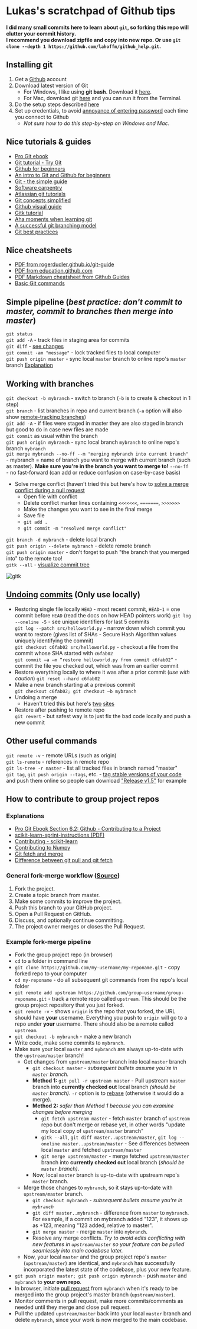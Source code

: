 # Lukas's scratchpad of Github tips

**I did many small commits here to learn about ```git```, so forking this repo will clutter your commit history.**  
**I recommend you download zipfile and copy into new repo. Or use ```git clone --depth 1 https://github.com/lahoffm/github_help.git```.**

## Installing git
1. Get a [Github](https://git-scm.com/download/) account
2. Download latest version of Git
	* For Windows, I like using **git bash**. Download it [here](https://git-for-windows.github.io/).
	* For Mac, download git [here](https://git-scm.com/download/) and you can run it from the Terminal.
3. Do the setup steps described [here](https://swcarpentry.github.io/git-novice/02-setup/)
4. Set up credentials, to avoid [annoyance of entering password](https://help.github.com/articles/why-is-git-always-asking-for-my-password/) each time you connect to Github
	* *Not sure how to do this step-by-step on Windows and Mac*.

## Nice tutorials & guides
* [Pro Git ebook](https://git-scm.com/book/en/v2)
* [Git tutorial - Try Git](https://try.github.io/levels/1/challenges/1)
* [Github for beginners](https://readwrite.com/2013/09/30/understanding-github-a-journey-for-beginners-part-1/)
* [An intro to Git and Github for beginners](http://product.hubspot.com/blog/git-and-github-tutorial-for-beginners)
* [Git - the simple guide](http://rogerdudler.github.io/git-guide/)
* [Software carpentry](https://swcarpentry.github.io/git-novice/)
* [Atlassian git tutorials](https://www.atlassian.com/git/tutorials/)
* [Git concepts simplified](http://gitolite.com/gcs.html#(1))
* [Github visual guide](http://marklodato.github.io/visual-git-guide/index-en.html)
* [Gitk tutorial](https://lostechies.com/joshuaflanagan/2010/09/03/use-gitk-to-understand-git/)
* [Aha moments when learning git](https://betterexplained.com/articles/aha-moments-when-learning-git/)
* [A successful git branching model](http://nvie.com/posts/a-successful-git-branching-model/)
* [Git best practices](https://gist.github.com/pandeiro/1552496)

## Nice cheatsheets
* [PDF from rogerdudler.github.io/git-guide](git_cheat_sheet.pdf)
* [PDF from education.github.com](git-cheat-sheet-education.pdf)
* [PDF Markdown cheatsheet from Github Guides](markdown-cheatsheet.pdf)
* [Basic Git commands](https://confluence.atlassian.com/bitbucketserver0414/basic-git-commands-895367449.html)

## Simple pipeline (*best practice: don't commit to master, commit to branches then merge into master*)
```git status```  
```git add -A``` - track files in staging area for commits  
```git diff``` - [see changes](https://stackoverflow.com/questions/2529441/how-to-read-the-output-from-git-diff)  
```git commit -am "message"``` - lock tracked files to local computer  
```git push origin master``` - sync local ```master``` branch to online repo's ```master``` branch [Explanation](https://git-scm.com/docs/git-push#git-push-codegitpushoriginmastercode) 

## Working with branches
```git checkout -b mybranch``` - switch to branch (```-b``` is to create & checkout in 1 step)  
```git branch``` - list branches in repo and current branch (```-a``` option will also show [remote-tracking branches](https://git-scm.com/book/en/v2/Git-Branching-Remote-Branches))  
```git add -A``` - if files were staged in master they are also staged in branch but good to do in case new files are made  
```git commit``` as usual within the branch  
```git push origin mybranch``` - sync local branch ```mybranch``` to online repo's branch ```mybranch```  
```git merge mybranch --no-ff --m "merging mybranch into current branch"``` - mybranch = name of branch you want to merge with current branch (such as master).
**Make sure you're in the branch you want to merge to!** ```--no-ff``` - no fast-forward (can add or reduce confusion on case-by-case basis)  
* Solve merge conflict (haven't tried this but here's how to [solve a merge conflict during a pull request](https://help.github.com/articles/resolving-a-merge-conflict-on-github/)
	* Open file with conflict
	* Delete conflict marker lines containing ```<<<<<<<```, ```=======```, ```>>>>>>>```
	* Make the changes you want to see in the final merge
	* Save file
	* ```git add .```
	* ```git commit -m "resolved merge conflict"```  

```git branch -d mybranch``` - delete local branch  
```git push origin --delete mybranch``` - delete remote branch  
```git push origin master``` - don't forget to push "the branch that you merged into" to the remote too!  
```gitk --all``` - [visualize commit tree](https://lostechies.com/joshuaflanagan/2010/09/03/use-gitk-to-understand-git/)  

![gitk](img/gitk-example.png)


## [Undoing](https://github.com/blog/2019-how-to-undo-almost-anything-with-git) [commits](https://www.atlassian.com/git/tutorials/resetting-checking-out-and-reverting) (Only use locally)

* Restoring single file locally
```HEAD``` - most recent commit, ```HEAD~1``` = one commit before ```HEAD```  (read the docs on how HEAD pointers work)
```git log --oneline -5``` - see unique identifiers for last 5 commits  
```git log --patch src/helloworld.py``` - narrow down which commit you want to restore (gives list of SHAs - Secure Hash Algorithm values uniquely identifying the commit)  
```git checkout c6fab02 src/helloworld.py``` - checkout a file from the commit whose SHA started with ```c6fab02```  
```git commit –a –m “restore helloworld.py from commit c6fab02”```  - commit the file you checked out, which was from an earlier commit
* Restore everything locally to where it was after a prior commit (*use with caution*)
```git reset --hard c6fab02```  
* Make a new branch starting at a previous commit  
```git checkout c6fab02; git checkout –b mybranch```
* Undoing a merge
	* Haven't tried this but here's [two](http://www.deferredprocrastination.co.uk/blog/2012/git-un-merge/) [sites](https://mijingo.com/blog/reverting-a-git-merge)
* Restore after pushing to remote repo  
```git revert``` - but safest way is to just fix the bad code locally and push a new commit  

## Other useful commands 
```git remote -v``` - remote URLs (such as origin)  
```git ls-remote``` - references in remote repo  
```git ls-tree -r master``` - list all tracked files in branch named "master"  
```git tag```, ```git push origin --tags```, etc. - [tag stable versions of your code](https://git-scm.com/book/en/v2/Git-Basics-Tagging) and push them online so people can download ["Release v1.5"](https://help.github.com/articles/working-with-tags/) for example  

## How to contribute to group project repos
### Explanations
* [Pro Git Ebook Section 6.2: Github - Contributing to a Project](https://git-scm.com/book/en/v2/GitHub-Contributing-to-a-Project)
* [scikit-learn-sprint-instructions (PDF)](https://github.com/amueller/talks_odt/raw/master/2017/scikit-learn-sprint-instructions.pdf)
* [Contributing - scikit-learn](http://scikit-learn.org/stable/developers/contributing.html)
* [Contributing to Numpy](https://docs.scipy.org/doc/numpy/dev/)
* [Git fetch and merge](https://longair.net/blog/2009/04/16/git-fetch-and-merge/)
* [Difference between git pull and git fetch](https://stackoverflow.com/questions/292357/what-is-the-difference-between-git-pull-and-git-fetch)

### General fork-merge workflow ([Source](https://git-scm.com/book/en/v2/GitHub-Contributing-to-a-Project))
1. Fork the project.  
2. Create a topic branch from master.  
3. Make some commits to improve the project.  
4. Push this branch to your GitHub project.  
5. Open a Pull Request on GitHub.  
6. Discuss, and optionally continue committing.  
7. The project owner merges or closes the Pull Request.  

### Example fork-merge pipeline
* Fork the group project repo (in browser)
* ```cd``` to a folder in command line
* ```git clone https://github.com/my-username/my-reponame.git``` - copy forked repo to your computer
* ```cd my-reponame``` - do all subsequent git commands from the repo's local folder
* ```git remote add upstream https://github.com/group-username/group-reponame.git``` - track a remote repo called ```upstream```. This should be the group project repository that you just forked.
* ```git remote -v``` - shows ```origin``` is the repo that you forked, the URL should have **your** username. Everything you push to ```origin``` will go to a repo under **your** username. There should also be a remote called ```upstream```.
* ```git checkout -b mybranch``` - make a new branch
* Write code, make some commits to ```mybranch```.
* Make sure your local ```master``` and ```mybranch``` are always up-to-date with the ```upstream/master``` branch!
	* Get changes from ```upstream/master``` branch into local ```master``` branch
		* ```git checkout master``` - *subsequent bullets assume you're in ```master``` branch.*
		* **Method 1:** ```git pull -r upstream master``` - Pull upstream ```master``` branch into **currently checked out** local branch *(should be ```master``` branch)*. ```-r``` option is to [rebase](https://www.atlassian.com/git/tutorials/merging-vs-rebasing) (otherwise it would do a merge).
		* **Method 2:** *safer than Method 1 because you can examine changes before merging*
			* ```git fetch upstream master``` - fetch ```master``` branch of ```upstream``` repo but don't merge or rebase yet, in other words "update my local copy of ```upstream/master``` branch"
			* ```gitk --all```, ```git diff master..upstream/master```, ```git log --oneline master..upstream/master``` - See differences between local ```master``` and fetched ```upstream/master```
			* ```git merge upstream/master``` - merge fetched ```upstream/master``` branch into **currently checked out** local branch (*should be ```master``` branch)*.
		* Now, local ```master``` branch is up-to-date with upstream repo's ```master``` branch.
	* Merge those changes to ```mybranch```, so it stays up-to-date with ```upstream/master``` branch.
		* ```git checkout mybranch``` - *subsequent bullets assume you're in ```mybranch```*
		* ```git diff master..mybranch``` - difference from ```master``` to ```mybranch```. For example, if a commit on mybranch added "123", it shows up as +123, meaning "123 added, relative to master".
		* ```git merge master``` - merge ```master``` into ```mybranch```.
		* Resolve any merge conflicts. *Try to avoid edits conflicting with new features in ```upstream/master``` so your feature can be pulled seamlessly into main codebase later.*
	* Now, your local ```master``` and the group project repo's ```master``` (```upstream/master```) are identical, and ```mybranch``` has successfully incorporated the latest state of the codebase, plus your new feature.
* ```git push origin master; git push origin mybranch``` - push ```master``` and ```mybranch``` to **your own repo**.
* In browser, initiate [pull request](https://git-scm.com/book/en/v2/GitHub-Contributing-to-a-Project) from ```mybranch``` when it's ready to be merged into the group project's master branch (```upstream/master```).
* Monitor comments in pull request, make more commits/comments as needed until they merge and close pull request.
* Pull the updated ```upstream/master``` back into your local ```master``` branch and delete ```mybranch```, since your work is now merged to the main codebase.